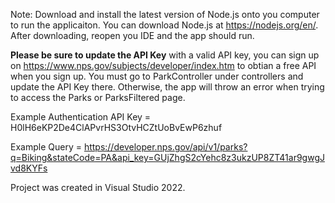 ﻿
Note: Download and install the latest version of Node.js onto you computer to run the applicaiton. You can download Node.js at https://nodejs.org/en/. After downloading, reopen you IDE and the app should run.


__Please be sure to update the API Key__ with a valid API key, you can sign up on https://www.nps.gov/subjects/developer/index.htm to obtian a free API when you sign up.
You must go to ParkController under controllers and update the API Key there. Otherwise, the app will throw an error when trying to access the Parks or ParksFiltered page.

Example Authentication API Key = H0lH6eKP2De4ClAPvrHS3OtvHCZtUoBvEwP6zhuf

Example Query = https://developer.nps.gov/api/v1/parks?q=Biking&stateCode=PA&api_key=GUjZhgS2cYehc8z3ukzUP8ZT41ar9gwgJvd8KYFs

Project was created in Visual Studio 2022.